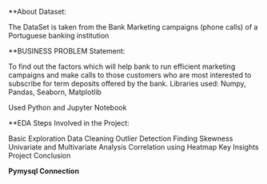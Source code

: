 **About Dataset: 

The DataSet is taken from the Bank Marketing campaigns (phone calls) of a Portuguese banking institution

**BUSINESS PROBLEM Statement: 

To find out the factors which will help bank to run efficient marketing campaigns and 
                            make calls to those customers who are most interested to subscribe for term deposits offered by the bank.
Libraries used: Numpy, Pandas, Seaborn, Matplotlib

Used Python and Jupyter Notebook

**EDA Steps Involved in the Project:

Basic Exploration
Data	Cleaning
Outlier Detection
Finding Skewness
Univariate and Multivariate Analysis
Correlation using Heatmap
Key Insights
Project Conclusion

**Pymysql Connection**
